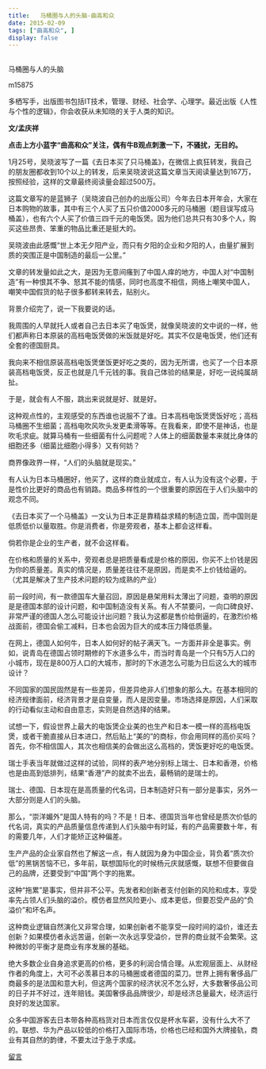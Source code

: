```yaml
---
title:   马桶圈与人的头脑-曲高和众
date: 2015-02-09
tags: ["曲高和众", ]
display: false
---
```



## 



马桶圈与人的头脑




m15875




多栖写手，出版图书包括IT技术，管理、财经、社会学、心理学。最近出版《人性与个性的逻辑》，你会收获从未知晓的关于人类的知识。


**文/孟庆祥**

**点击上方小蓝字“曲高和众”关注，偶有牛B观点刺激一下，不骚扰，无目的。**



1月25号，吴晓波写了一篇《去日本买了只马桶盖》，在微信上疯狂转发，我自己的朋友圈都收到10个以上的转发，后来吴晓波说这篇文章当天阅读量达到167万，按照经验，这样的文章最终阅读量会超过500万。



这篇文章写的是蓝狮子（吴晓波自己创办的出版公司）今年去日本开年会，大家在日本购物的故事，其中有三个人买了五只价值2000多元的马桶圈（题目误写成马桶盖），也有六个人买了价值三四千元的电饭煲。因为他们总共只有30多个人，购买这些昂贵、笨重的物品比重还是挺大的。



吴晓波由此感慨“世上本无夕阳产业，而只有夕阳的企业和夕阳的人，由量扩展到质的突围正是中国制造的最后一公里。”



文章的转发量如此之大，是因为无意间瘙到了中国人痒的地方，中国人对“中国制造”有一种恨其不争、怒其不能的情感，同时也高度不相信，网络上嘲笑中国人，嘲笑中国假货的帖子很多都转来转去，贴别火。



背景介绍完了，说一下我要说的话。



我周围的人早就托人或者自己去日本买了电饭煲，就像吴晓波的文中说的一样，他们都声称日本原装的高档电饭煲做的米饭就是好吃。其实不仅是电饭煲，他们还有全套的德国厨具。



我向来不相信原装高档电饭煲堡饭更好吃之类的，因为无所谓，也买了一个日本原装高档电饭煲，反正也就是几千元钱的事。我自己体验的结果是，好吃一说纯属胡扯。



于是，就会有人不服，跳出来说就是好、就是好。



这种观点性的，主观感受的东西谁也说服不了谁。日本高档电饭煲煲饭好吃；高档马桶圈不生细菌；高档电吹风吹头发更柔滑等等。在我看来，即使不是神话，也是吹毛求疵。就算马桶有一些细菌有什么问题呢？人体上的细菌数量本来就比身体的细胞还多（细菌比细胞小得多）又有何妨？



商界像政界一样，“人们的头脑就是现实。”



有人认为日本马桶圈好，他买了，这样的商业就成立，有人认为没有这个必要，于是性价比更好的商品也有销路。商品多样性的一个很重要的原因在于人们头脑中的观念不同。



《去日本买了一个马桶盖》一文认为日本正是靠精益求精的制造立国，而中国则是低质低价以量取胜。你是消费者，你是旁观者，基本上都会这样看。



倘若你是企业的生产者，就不会这样看。



在价格和质量的关系中，旁观者总是把质量看成是价格的原因，你买不上价钱是因为你的质量差。真实的情况是，质量差往往不是原因，而是卖不上价钱给逼的。（尤其是解决了生产技术问题的较为成熟的产业）



前一段时间，有一款德国车大量召回，原因是悬架用料太薄出了问题，查明的原因是是德国本部的设计问题，和中国制造没有关系。有人不禁要问，一向口碑良好、非常严谨的德国人怎么可能设计出问题？我认为这都是售价给倒逼的，在激烈价格战面前，德国会偷工减料，日本也会因为巨大的成本压力降低质量。



在网上，德国人如何牛，日本人如何好的帖子满天飞。一方面并非全是事实。例如，说青岛在德国占领时期修的下水道多么牛，而当时青岛是一个只有5万人口的小城市，现在是800万人口的大城市，那时的下水道怎么可能为日后这么大的城市设计？



不同国家的国民固然是有一些差异，但差异绝非人们想象的那么大。在基本相同的经济规律面前，经济背景才是自变量，而人是因变量。市场选择是原因，人们采取的行动看似主动和自由意志，实则是自然选择的结果。



试想一下，假设世界上最大的电饭煲企业美的也生产和日本一模一样的高档电饭煲，或者干脆直接从日本进口，然后贴上“美的”的商标，你会用同样的高价买吗？首先，你不相信国人，其次也相信美的会做出这么高档的，煲饭更好吃的电饭煲。



瑞士手表当年就做过这样的试验，同样的表产地分别标上瑞士、日本和香港，价格也是由高到低排列，结果“香港”产的就卖不出去，最畅销的是瑞士的。



瑞士、德国、日本现在是高质量的代名词，日本制造好只有一部分是事实，另外一大部分则是人们的头脑。



那么，“崇洋媚外”是国人特有的吗？不是！日本、德国货当年也曾经是质次价低的代名词，真实的产品质量信息传递到人们头脑中有时延，有的产品需要数十年，有的需要几年，人们才能矫正这种偏差。



生产产品的企业家自然也了解这一点，有人就因为身为中国企业，背负着“质次价低”的黑锅苦恼不已，多年前，联想国际化的时候杨元庆就感慨，联想不但要做自己的品牌，还要受到“中国”两个字的拖累。



这种“拖累”是事实，但并非不公平。先发者和创新者支付创新的风险和成本，享受率先占领人们头脑的溢价。模仿者显然风险更小、成本更低，但要忍受产品的“负溢价”和坏名声。



这种商业逻辑自然演化又非常合理，如果创新者不能享受一段时间的溢价，谁还去创新？如果模仿者永远苦逼，创新一次永远享受溢价，世界的商业就不会繁荣。这种微妙的平衡才是商业有序发展的基础。



绝大多数企业自身追求更高的价格，更多的利润合情合理。从宏观层面上、从财经作者的角度上，大可不必羡慕日本的马桶圈或者德国的菜刀。世界上拥有奢侈品厂商最多的是法国和意大利，但这两个国家的经济状况不怎么好，大多数奢侈品公司的日子并不好过，连年赔钱。美国奢侈品品牌很少，却是经济总量最大，经济运行良好的发达国家。



众多中国游客去日本带各种高档货对日本而言仅仅是杯水车薪，没有什么大不了的。联想、华为产品以较低的价格打入国际市场，价格也已经和国外大牌接轨，商业有其自然的韵律，不要太过于急于求成。













[留言](javascript:;)